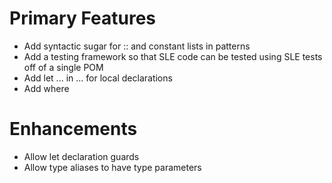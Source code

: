 # Primary Features

* Add syntactic sugar for :: and constant lists in patterns
* Add a testing framework so that SLE code can be tested using SLE tests off of a single POM
* Add let ... in ... for local declarations
* Add where



# Enhancements

* Allow let declaration guards
* Allow type aliases to have type parameters
